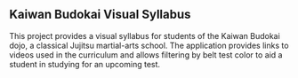 ## Kaiwan Budokai Visual Syllabus

This project provides a visual syllabus for students of the Kaiwan Budokai dojo, a classical Jujitsu martial-arts school.  The application provides links to videos used in the curriculum and allows filtering by belt test color to aid a student in studying for an upcoming test.

